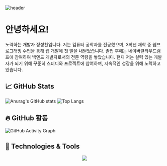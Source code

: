 ![header](https://capsule-render.vercel.app/api?type=transparent&color=auto&height=300&section=header&text=Welcome%20to%20SungChan's%20GitHub!&fontSize=40&fontColor=00FF00&animation=fadeIn)

# 안녕하세요! 
노력하는 개발자 정성찬입니다. 저는 컴퓨터 공학과를 전공했으며, 3학년 재학 중 웹프로그래밍 수업을 통해 웹 개발에 첫 발을 내딛었습니다. 졸업 후에는 네이버클라우드캠프에 참여하여 백엔드 개발자로서의 전문 역량을 쌓았습니다. 현재 저는 실력 있는 개발자가 되기 위해 꾸준히 스터디와 프로젝트에 참여하며, 지속적인 성장을 위해 노력하고 있습니다.

## 📈 GitHub Stats

![Anurag's GitHub stats](https://github-readme-stats.vercel.app/api?username=sungchan98&show_icons=true&theme=swift)
![Top Langs](https://github-readme-stats.vercel.app/api/top-langs/?username=sungchan98&layout=compact&theme=swift)

## 🔥 GitHub 활동
![GitHub Activity Graph](https://github-readme-activity-graph.cyclic.app/graph?username=sungchan98&bg_color=0e0e0e&color=ffffff&line=ff5f6d&point=ffc371&area=true&hide_border=true)

## 🔧 Technologies & Tools

<p align="center">
  <img src="https://skillicons.dev/icons?i=java,python,js,html,css,git,github,vscode&theme=dark" />
</p>

